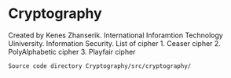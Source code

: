 Cryptography
============

Created by Kenes Zhanserik. International Inforamtion Technology Uiniversity. Information Security. 
    List of cipher
        1. Ceaser cipher
        2. PolyAlphabetic cipher
        3. Playfair cipher
        
    
    Source code directory Cryptography/src/cryptography/
